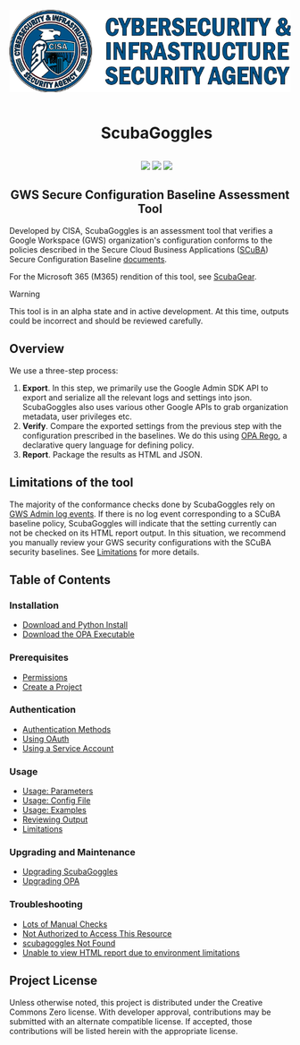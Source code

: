 
![CISA Logo](/docs/images/cisa.png)
<div align='center' style="margin:0;" id="user-content-toc">
  <ul>
    <summary><h1 style="display: inline-block;">ScubaGoggles</h1></summary>
  </ul>
  <ul>
        <a href="https://github.com/cisagov/ScubaGoggles/releases" alt="ScubaGoggles version #">
        <img src="https://img.shields.io/badge/ScubaGoggles-v0.3.0-%2385B065?labelColor=%23005288" /></a>
        <a href="https://github.com/cisagov/ScubaGoggles/tree/main/baselines" alt="GWS SCB version #">
        <img src="https://img.shields.io/badge/GWS_SCB-v0.3-%2385B065?labelColor=%23005288" /></a>
        <a href="" alt="Downloads">
        <img src="https://img.shields.io/github/downloads/cisagov/ScubaGoggles/total.svg" /></a>
  </ul>
</div>
<h2 align='center' stye="margin:0;">GWS Secure Configuration Baseline Assessment Tool </h2>

Developed by CISA, ScubaGoggles is an assessment tool that verifies a Google Workspace (GWS) organization's configuration conforms to the policies described in the Secure Cloud Business Applications ([SCuBA](https://cisa.gov/scuba)) Secure Configuration Baseline [documents](/baselines/README.md).

For the Microsoft 365 (M365) rendition of this tool, see [ScubaGear](https://github.com/cisagov/ScubaGear).

> [!WARNING]
> This tool is in an alpha state and in active development. At this time, outputs could be incorrect and should be reviewed carefully.

## Overview
We use a three-step process:
1. **Export**. In this step, we primarily use the Google Admin SDK API to export and serialize all the relevant logs and settings into json. ScubaGoggles also uses various other Google APIs to grab organization metadata, user privileges etc.
2. **Verify**. Compare the exported settings from the previous step with the configuration prescribed in the baselines. We do this using [OPA Rego](https://www.openpolicyagent.org/docs/latest/policy-language/#what-is-rego), a declarative query language for defining policy.
3. **Report**. Package the results as HTML and JSON.

## Limitations of the tool
The majority of the conformance checks done by ScubaGoggles rely on [GWS Admin log events](https://support.google.com/a/answer/4579579?hl=en). If there is no log event corresponding to a SCuBA baseline policy, ScubaGoggles will indicate that the setting currently can not be checked on its HTML report output. In this situation, we recommend you manually review your GWS security configurations with the SCuBA security baselines. See [Limitations](/docs/usage/Limitations.md) for more details.

## Table of Contents

### Installation

- [Download and Python Install](/docs/installation/DownloadAndInstall.md)
- [Download the OPA Executable](/docs/installation/OPA.md)

### Prerequisites

- [Permissions](/docs/prerequisites/Prerequisites.md#permissions)
- [Create a Project](/docs/prerequisites/Prerequisites.md#create-a-project)

### Authentication
- [Authentication Methods](/docs/authentication/AuthenticationMethods.md)
- [Using OAuth](/docs/authentication/OAuth.md)
- [Using a Service Account](/docs/authentication/ServiceAccount.md)

### Usage

- [Usage: Parameters](/docs/usage/Parameters.md)
- [Usage: Config File](/docs/usage/Config.md)
- [Usage: Examples](/docs/usage/Examples.md)
- [Reviewing Output](/docs/usage/ReviewOutput.md)
- [Limitations](/docs/usage/Limitations.md)

### Upgrading and Maintenance 
- [Upgrading ScubaGoggles](/docs/troubleshooting/Upgrading.md#upgrading-scubagoggles)
- [Upgrading OPA](/docs/troubleshooting/Upgrading.md#upgrading-opa)
### Troubleshooting
- [Lots of Manual Checks](/docs/troubleshooting/Troubleshooting.md#lots-of-manual-checks)
- [Not Authorized to Access This Resource](/docs/troubleshooting/Troubleshooting.md#not-authorized-to-access-this-resource)
- [scubagoggles Not Found](/docs/troubleshooting/Troubleshooting.md#scubagoggles-not-found)
- [Unable to view HTML report due to environment limitations](/docs/troubleshooting/Troubleshooting.md#unable-to-view-html-report-due-to-environment-limitations)

## Project License
Unless otherwise noted, this project is distributed under the Creative Commons Zero license. With developer approval, contributions may be submitted with an alternate compatible license. If accepted, those contributions will be listed herein with the appropriate license.
